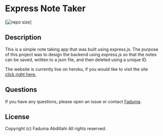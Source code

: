 # Express Note Taker

[![repo size](https://img.shields.io/badge/repo%20size-327%20MB-blue)]

## Description

This is a simple note taking app that was built using express.js. The purpose of this project was to design the backend using express.js so that the notes can be saved, written to a json file, and then deleted using a unique ID.

The website is currently live on heroku, if you would like to visit the site [click right here.]()

## Questions

If you have any questions, please open an issue or contact [Faduma](https://github.com/Faduma92).

## License
Copyright (c) Faduma Abdillahi All rights reserved.

